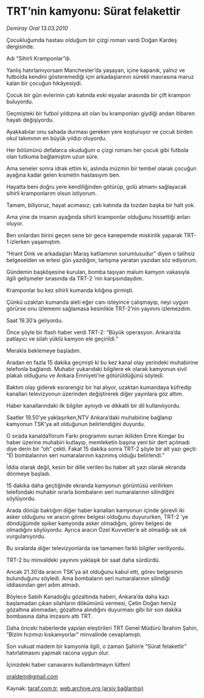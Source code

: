 # TRT’nin kamyonu: Sürat felakettir

*Demiray Oral 13.03.2010*

<div class="yazi"><p>Çocukluğumda hastası olduğum bir çizgi roman vardı Doğan Kardeş dergisinde.</p>
<p>Adı “Sihirli Kramponlar”dı.</p>
<p>Yanlış hatırlamıyorsam Manchester’da yaşayan, içine kapanık, yalnız ve futbolda kendini gösteremediği için arkadaşlarının sürekli mavrasına maruz kalan bir çocuğun hikâyesiydi.</p>
<p>Çocuk bir gün evlerinin çatı katında eski eşyalar arasında bir çift krampon buluyordu.</p>
<p>Geçmişteki bir futbol yıldızına ait olan bu kramponları giydiği andan itibaren hayatı değişiyordu.</p>
<p>Ayakkabılar onu sahada durması gereken yere koşturuyor ve çocuk birden okul takımının en büyük yıldızı oluyordu.</p>
<p>Her bölümünü defalarca okuduğum o çizgi romanı her çocuk gibi futbola olan tutkuma bağlamıştım uzun süre.</p>
<p>Ama seneler sonra idrak ettim ki, aslında müzmin bir tembel olarak çocuğun ayağına kadar gelen kısmetin hastasıyım ben.</p>
<p>Hayatta beni doğru yere kendiliğinden götürüp, golü atmamı sağlayacak sihirli kramponlarım olsun istiyorum.</p>
<p>Tamam, biliyoruz, hayat acımasız; çatı katında da tozdan başka bir halt yok.</p>
<p>Ama yine de insanın ayağında sihirli kramponlar olduğunu hissettiği anları oluyor.</p>
<p>Ben onlardan birini geçen sene bir gece kanepemde miskinlik yaparak TRT-1 izlerken yaşamıştım.</p>
<p>“Hrant Dink ve arkadaşları Maraş katliamının sorumlusudur” diyen o talihsiz belgeselden ve ertesi gün yazdığım, tartışma yaratan yazıdan söz ediyorum.</p>
<p>Gündemin başköşesine kurulan, bomba taşıyan malum kamyon vakasıyla ilgili gelişmeler sırasında da TRT-2 ’nin karşısındaydım.</p>
<p>Kramponlar bu kez sihirli kumanda kılığına girmişti.</p>
<p>Çünkü uzaktan kumanda aleti eğer canı isteyince çalışmayıp, neyi uygun görürse onu izlememi sağlamasa kesinlikle TRT-2’nin yayınını izlemezdim.</p>
<p>Saat 19.30’a geliyordu.</p>
<p>Önce şöyle bir flash haber verdi TRT-2: “Büyük operasyon. Ankara’da patlayıcı ve silah yüklü kamyon ele geçirildi.”</p>
<p>Merakla beklemeye başladım.</p>
<p>Aradan en fazla 15 dakika geçmişti ki bu kez kanal olay yerindeki muhabirine telefonla bağlandı. Muhabir yukarıdaki bilgilere ek olarak kamyonun sivil plakalı olduğunu ve Ankara Emniyeti’ne götürüldüğünü söyledi.</p>
<p>Baktım olay giderek esrarengiz bir hal alıyor, uzaktan kumandaya küfredip kanalları televizyonun üzerinden değiştirerek diğer yayınlara göz attım.</p>
<p>Haber kanallarındaki ilk bilgiler aynıydı ve dikkatli bir dil kullanılıyordu.</p>
<p>Saatler 19.50’ye yaklaşırken,NTV Ankara’daki muhabirine bağlanıp kamyonun TSK’ya ait olduğunun belirlendiğini duyurdu.</p>
<p>O sırada kanaldaYorum Farkı programını sunan ikiliden Emre Kongar bu haber üzerine muhabiri kutlayıp, memleketin başına yeni bir dert açılmadı diye derin bir “oh” çekti. Fakat 15 dakika sonra TRT-2 şöyle bir alt yazı geçti: “El bombalarının seri numaralarının kazınmış olduğu belirlendi.”</p>
<p>İddia olarak değil, kesin bir dille verilen bu haber alt yazı olarak ekranda dönmeye başladı.</p>
<p>15 dakika daha geçtiğinde ekranda kamyonun görüntüsü verilirken telefondaki muhabir ısrarla bombaların seri numaralarının silindiğini söylüyordu.</p>
<p>Arada dönüp baktığım diğer haber kanalları kamyonun içinde görevli iki asker olduğunu ve aracın görev belgesi olduğunu duyururken, TRT-2 ’ye döndüğümde spiker kamyonda asker olmadığını, görev belgesi de olmadığını söylüyordu. Ayrıca aracın Özel Kuvvetler’e ait olmadığı sık sık vurgulanıyordu.</p>
<p>Bu sıralarda diğer televizyonlarda ise tamamen farklı bilgiler veriliyordu.</p>
<p>TRT-2 bu minvaldeki yayınını yaklaşık bir saat daha sürdürdü.</p>
<p>Ancak 21.30’da aracın TSK’ya ait olduğunu kabul etti, görev belgesinin bulunduğunu söyledi. Ama bombaların seri numaralarının silindiği iddiasından geri adım atmadı.</p>
<p>Böylece Sabih Kanadoğlu gözaltında haberi, Ankara’da daha kazı başlamadan çıkan silahların dökümünü vermesi, Çetin Doğan henüz gözaltına alınmadan, gözaltına alındığını duyurması gibi bir son dakika bombasına daha imzasını attı TRT.</p>
<p>Daha önceki haberlerde yapılan eleştirileri TRT Genel Müdürü İbrahim Şahin, “Bizim hızımızı kıskanıyorlar” minvalinde cevaplamıştı.</p>
<p>Son vukuat madem bir kamyonla ilgili, o zaman Şahin’e “Sürat felakettir” hatırlatmasını yapmak racona uygun olur.</p>
<p>İçinizdeki haber canavarını kullandırtmayın lütfen!</p>
<p><a href="mailto:oraldem@gmail.com">oraldem@gmail.com</a></p>
</div>

Kaynak: [taraf.com.tr](http://www.taraf.com.tr:80/makale/10432.htm), [web.archive.org (arşiv bağlantısı)](http://web.archive.org/web/20100317190750/http://www.taraf.com.tr:80/makale/10432.htm)
